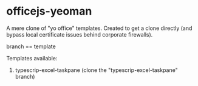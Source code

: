 # officejs-yeoman
A mere clone of "yo office" templates. Created to get a clone directly (and bypass local certificate issues behind corporate firewalls).

branch == template

Templates available:
1. typescrip-excel-taskpane (clone the "typescrip-excel-taskpane" branch)
